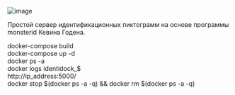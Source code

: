   ![image](https://user-images.githubusercontent.com/61209290/76253530-6bf6ec80-627d-11ea-9fe8-173a50656696.png)
  <p>Простой сервер идентификационных пиктограмм на основе программы monsterid Кевина Годена.</p>
  docker-compose build<br>
  docker-compose up -d<br>
  docker ps -a<br>
  docker logs identidock_$<br>
  http://ip_address:5000/<br>
  docker stop $(docker ps -a -q) && docker rm $(docker ps -a -q)<br>
